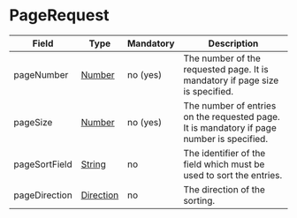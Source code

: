 # PageRequest

Field | Type | Mandatory | Description
--- | --- | --- | ---
pageNumber | [Number](../primitives.md#number) | no (yes) | The number of the requested page. It is mandatory if page size is specified.
pageSize | [Number](../primitives.md#number) | no (yes) | The number of entries on the requested page. It is mandatory if page number is specified.
pageSortField | [String](../primitives.md#string) | no | The identifier of the field which must be used to sort the entries.
pageDirection | [Direction](../primitives.md#direction) | no | The direction of the sorting.